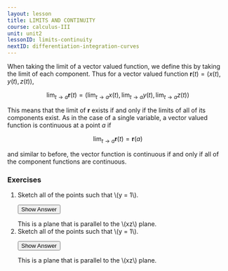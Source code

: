 ```yaml
---
layout: lesson
title: LIMITS AND CONTINUITY
course: calculus-III
unit: unit2
lessonID: limits-continuity
nextID: differentiation-integration-curves
---
```


When taking the limit of a vector valued function, we define this by taking the limit of each component. Thus for a vector valued function $\textbf{r}(t) = (x(t),y(t),z(t))$,

$$\lim_{t\to a} \textbf{r}(t) = \left(\lim_{t\to a}x(t) , \lim_{t\to a}y(t), \lim_{t\to a}z(t)\right) $$

This means that the limit of $\textbf{r}$ exists if and only if the limits of all of its components exist. As in the case of a single variable, a vector valued function is continuous at a point $a$ if 

$$ \lim_{t\to a}\textbf{r}(t) = \textbf{r}(a)$$

and similar to before, the vector function is continuous if and only if all of the component functions are continuous. 



<!---
### Epsilon-Delta Definition*

Although I said earlier that we define the limit of a vector function by taking the limit of each component, this is not technically true. The actual definition is the following. We say that 

$$\lim_{t\to a} \textbf{r}(t) = \textbf{R}$$ 

if for every \\(\epsilon > 0\\), there exists some \\(\delta > 0\\) such that \\(\\|\textbf{r}(t) - \textbf{R}\\| < \epsilon \\) whenever \\(\|t - a\| < \delta\\). This actually implies the above definition of componentwise limit taking. Let us now show that.

#### Theorem
For a vector valued function \\(\textbf{r}(t) = (x(t),y(t),z(t))\\), 

$$\lim_{t\to a} \textbf{r}(t) = \left(\lim_{t\to a}x(t) , \lim_{t\to a}y(t), \lim_{t\to a}z(t)\right) $$

#### Proof

<button onclick="myFunction('answer')" class="answerButton">Show Answer</button>

<div  id="answer" class="answer">
\(x\)
</div>
--->




### Exercises

<ol>
<li> <div> Sketch all of the points such that \(y = 1\). </div>

<button onclick="myFunction('answer2')" class="answerButton">Show Answer</button>
<div  id="answer2" class="answer">
This is a plane that is parallel to the \(xz\) plane. 
</div> </li>
<li> <div> Sketch all of the points such that \(y = 1\). </div>

<button onclick="myFunction('answer2')" class="answerButton">Show Answer</button>
<div  id="answer2" class="answer">
This is a plane that is parallel to the \(xz\) plane. 
</div> </li>
</ol>






